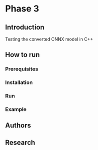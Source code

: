# Phase 3

## Introduction

Testing the converted ONNX model in C++

## How to run

### Prerequisites

### Installation

### Run

### Example

## Authors

## Research
